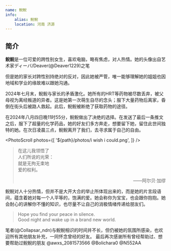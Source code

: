 ```yaml
---
name: 鲵鲵
info:
    alias: 鲵鲵
    location: 河南 济源
---
```


## 简介

**鲵鲵**是一位可爱的跨性别女生，喜欢电脑，略有焦虑，对人热情。她的头像出自艺术家ディーバ/Deaver(@Deaver1229)之笔

但是她的家长对跨性别持绝对的反对，因此她被严管，唯一能够理解她的姐姐也因地域和学业的缘故难以跟她沟通。

2024年七月末，鲵鲵与家长的矛盾激化。她所有的HRT等药物被尽数丢弃，被父母视为离经叛道的异者。这是她第一次萌生自尽的念头；服下大量药物后离家，昏倒在街头后被路人救起。此后，鲵鲵被断绝了获取药物的途径。

在2024年八月四日晚11时55分，鲵鲵做出了决绝的选择。在发送了最后一条推文之后，服下了超量的化学药品，她的好友们多方奔走，想要留下她，留住此世间独特的她。在次日凌晨三点，鲵鲵离开了我们，去寻求属于自己的自由。

<PhotoScroll photos={[ '${path}/photos/i wish i could.png', ]} />

> 在这儿我领悟了  
> 人们所说的光荣：  
> 就是无拘无束地  
> 爱的权利。  
> <p style="text-align: right;">——阿尔贝·加缪</p>

鲵鲵对人十分热情，但并不是大开大合的举止所体现出来的，而是她的片言段语间，蕴含着她对每一个人平等的，饱满的爱。她会称你为宝宝，也会跟你抱抱。她会耐心的讲解你不懂的知识，也尽量不让自己的消极情绪传递给朋友们。

> Hope you find your peace in silence.  
> Good night and wake up in a brand new world.  

笔者(@Collapsar_ndn)与鲵鲵相识的时间并不长，但仍被她的氛围所感染，也欢迎所有其他朋友补充，一同怀念曾经的好友。
最后再次感谢所有曾经帮助过、想要帮助过鲵鲵的朋友 @awxs_2081573566 @Bolichara0 @N552AA